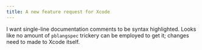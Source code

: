 ```yaml
---
title: A new feature request for Xcode
---
```


I want single-line documentation comments to be syntax highlighted. Looks like no amount of `pblangspec` trickery can be employed to get it; changes need to made to Xcode itself.
